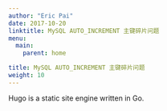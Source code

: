 ```yaml
---
author: "Eric Pai"
date: 2017-10-20
linktitle: MySQL AUTO_INCREMENT 主键碎片问题
menu:
  main:
    parent: home

title: MySQL AUTO_INCREMENT 主键碎片问题
weight: 10
---
```


Hugo is a static site engine written in Go.
